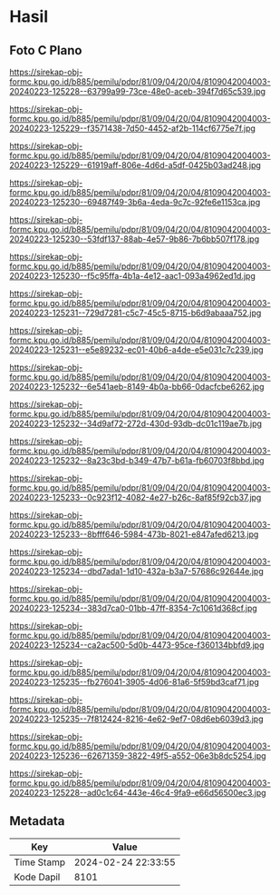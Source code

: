 # Hasil

## Foto C Plano

https://sirekap-obj-formc.kpu.go.id/b885/pemilu/pdpr/81/09/04/20/04/8109042004003-20240223-125228--63799a99-73ce-48e0-aceb-394f7d65c539.jpg

https://sirekap-obj-formc.kpu.go.id/b885/pemilu/pdpr/81/09/04/20/04/8109042004003-20240223-125229--f3571438-7d50-4452-af2b-114cf6775e7f.jpg

https://sirekap-obj-formc.kpu.go.id/b885/pemilu/pdpr/81/09/04/20/04/8109042004003-20240223-125229--61919aff-806e-4d6d-a5df-0425b03ad248.jpg

https://sirekap-obj-formc.kpu.go.id/b885/pemilu/pdpr/81/09/04/20/04/8109042004003-20240223-125230--69487f49-3b6a-4eda-9c7c-92fe6e1153ca.jpg

https://sirekap-obj-formc.kpu.go.id/b885/pemilu/pdpr/81/09/04/20/04/8109042004003-20240223-125230--53fdf137-88ab-4e57-9b86-7b6bb507f178.jpg

https://sirekap-obj-formc.kpu.go.id/b885/pemilu/pdpr/81/09/04/20/04/8109042004003-20240223-125230--f5c95ffa-4b1a-4e12-aac1-093a4962ed1d.jpg

https://sirekap-obj-formc.kpu.go.id/b885/pemilu/pdpr/81/09/04/20/04/8109042004003-20240223-125231--729d7281-c5c7-45c5-8715-b6d9abaaa752.jpg

https://sirekap-obj-formc.kpu.go.id/b885/pemilu/pdpr/81/09/04/20/04/8109042004003-20240223-125231--e5e89232-ec01-40b6-a4de-e5e031c7c239.jpg

https://sirekap-obj-formc.kpu.go.id/b885/pemilu/pdpr/81/09/04/20/04/8109042004003-20240223-125232--6e541aeb-8149-4b0a-bb66-0dacfcbe6262.jpg

https://sirekap-obj-formc.kpu.go.id/b885/pemilu/pdpr/81/09/04/20/04/8109042004003-20240223-125232--34d9af72-272d-430d-93db-dc01c119ae7b.jpg

https://sirekap-obj-formc.kpu.go.id/b885/pemilu/pdpr/81/09/04/20/04/8109042004003-20240223-125232--8a23c3bd-b349-47b7-b61a-fb60703f8bbd.jpg

https://sirekap-obj-formc.kpu.go.id/b885/pemilu/pdpr/81/09/04/20/04/8109042004003-20240223-125233--0c923f12-4082-4e27-b26c-8af85f92cb37.jpg

https://sirekap-obj-formc.kpu.go.id/b885/pemilu/pdpr/81/09/04/20/04/8109042004003-20240223-125233--8bfff646-5984-473b-8021-e847afed6213.jpg

https://sirekap-obj-formc.kpu.go.id/b885/pemilu/pdpr/81/09/04/20/04/8109042004003-20240223-125234--dbd7ada1-1d10-432a-b3a7-57686c92644e.jpg

https://sirekap-obj-formc.kpu.go.id/b885/pemilu/pdpr/81/09/04/20/04/8109042004003-20240223-125234--383d7ca0-01bb-47ff-8354-7c1061d368cf.jpg

https://sirekap-obj-formc.kpu.go.id/b885/pemilu/pdpr/81/09/04/20/04/8109042004003-20240223-125234--ca2ac500-5d0b-4473-95ce-f360134bbfd9.jpg

https://sirekap-obj-formc.kpu.go.id/b885/pemilu/pdpr/81/09/04/20/04/8109042004003-20240223-125235--fb276041-3905-4d06-81a6-5f59bd3caf71.jpg

https://sirekap-obj-formc.kpu.go.id/b885/pemilu/pdpr/81/09/04/20/04/8109042004003-20240223-125235--7f812424-8216-4e62-9ef7-08d6eb6039d3.jpg

https://sirekap-obj-formc.kpu.go.id/b885/pemilu/pdpr/81/09/04/20/04/8109042004003-20240223-125236--62671359-3822-49f5-a552-06e3b8dc5254.jpg

https://sirekap-obj-formc.kpu.go.id/b885/pemilu/pdpr/81/09/04/20/04/8109042004003-20240223-125228--ad0c1c64-443e-46c4-9fa9-e66d56500ec3.jpg


## Metadata

| Key        | Value               |
| ---------- | ------------------- |
| Time Stamp | 2024-02-24 22:33:55 |
| Kode Dapil | 8101                |



